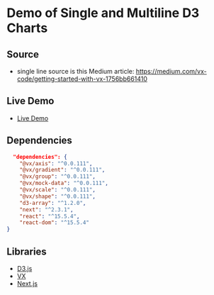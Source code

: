 # Demo of Single and Multiline D3 Charts

## Source
- single line source is this Medium article: https://medium.com/vx-code/getting-started-with-vx-1756bb661410

## Live Demo

- [Live Demo](https://vx-d3-lines-demo.now.sh)

## Dependencies

```json
  "dependencies": {
    "@vx/axis": "^0.0.111",
    "@vx/gradient": "^0.0.111",
    "@vx/group": "^0.0.111",
    "@vx/mock-data": "^0.0.111",
    "@vx/scale": "^0.0.111",
    "@vx/shape": "^0.0.111",
    "d3-array": "^1.2.0",
    "next": "^2.3.1",
    "react": "^15.5.4",
    "react-dom": "^15.5.4"
}
```

## Libraries

- [D3.js](https://d3js.org/)
- [VX](https://github.com/hshoff/vx/)
- [Next.js](https://github.com/zeit/next.js/tree/master)